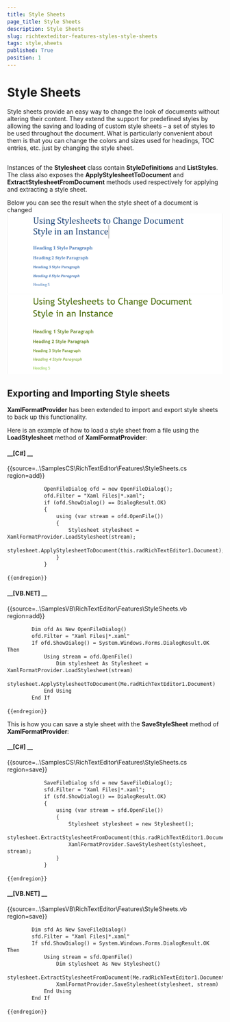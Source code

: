 ```yaml
---
title: Style Sheets
page_title: Style Sheets
description: Style Sheets
slug: richtexteditor-features-styles-style-sheets
tags: style,sheets
published: True
position: 1
---
```


# Style Sheets



Style sheets provide an easy way to change the look of documents without altering their content. They extend the support for predefined styles by
        allowing the saving and loading of custom style sheets – a set of styles to be used throughout the document. What is particularly convenient about them
        is that you can change the colors and sizes used for headings, TOC entries, etc. just by changing the style sheet.
      

## 

Instances of the __Stylesheet__ class contain __StyleDefinitions__ and __ListStyles__.
          The class also exposes the __ApplyStylesheetToDocument__ and __ExtractStylesheetFromDocument__ methods used
          respectively for applying and extracting a style sheet.
        

Below you can see the result when the style sheet of a document is changed![richtexteditor-features-styles-style-sheets 001](images/richtexteditor-features-styles-style-sheets001.png)![richtexteditor-features-styles-style-sheets 002](images/richtexteditor-features-styles-style-sheets002.png)

## Exporting and Importing Style sheets

__XamlFormatProvider__ has been extended to import and export style sheets to back up this functionality.
        

Here is an example of how to load a style sheet from a file using the __LoadStylesheet__ method of __XamlFormatProvider__:
        

#### __[C#] __

{{source=..\SamplesCS\RichTextEditor\Features\StyleSheets.cs region=add}}
	            
	            OpenFileDialog ofd = new OpenFileDialog();
	            ofd.Filter = "Xaml Files|*.xaml";
	            if (ofd.ShowDialog() == DialogResult.OK)
	            {
	                using (var stream = ofd.OpenFile())
	                {
	                    Stylesheet stylesheet = XamlFormatProvider.LoadStylesheet(stream);
	                    stylesheet.ApplyStylesheetToDocument(this.radRichTextEditor1.Document);
	                }
	            }
	            
	{{endregion}}



#### __[VB.NET] __

{{source=..\SamplesVB\RichTextEditor\Features\StyleSheets.vb region=add}}
	
	        Dim ofd As New OpenFileDialog()
	        ofd.Filter = "Xaml Files|*.xaml"
	        If ofd.ShowDialog() = System.Windows.Forms.DialogResult.OK Then
	            Using stream = ofd.OpenFile()
	                Dim stylesheet As Stylesheet = XamlFormatProvider.LoadStylesheet(stream)
	                stylesheet.ApplyStylesheetToDocument(Me.radRichTextEditor1.Document)
	            End Using
	        End If
	
	{{endregion}}



This is how you can save a style sheet with the __SaveStyleSheet__ method of __XamlFormatProvider__:
        

#### __[C#] __

{{source=..\SamplesCS\RichTextEditor\Features\StyleSheets.cs region=save}}
	                
	            SaveFileDialog sfd = new SaveFileDialog();
	            sfd.Filter = "Xaml Files|*.xaml";
	            if (sfd.ShowDialog() == DialogResult.OK)
	            {
	                using (var stream = sfd.OpenFile())
	                {
	                    Stylesheet stylesheet = new Stylesheet();
	                    stylesheet.ExtractStylesheetFromDocument(this.radRichTextEditor1.Document);
	                    XamlFormatProvider.SaveStylesheet(stylesheet, stream);
	                }
	            }
	
	{{endregion}}



#### __[VB.NET] __

{{source=..\SamplesVB\RichTextEditor\Features\StyleSheets.vb region=save}}
	
	        Dim sfd As New SaveFileDialog()
	        sfd.Filter = "Xaml Files|*.xaml"
	        If sfd.ShowDialog() = System.Windows.Forms.DialogResult.OK Then
	            Using stream = sfd.OpenFile()
	                Dim stylesheet As New Stylesheet()
	                stylesheet.ExtractStylesheetFromDocument(Me.radRichTextEditor1.Document)
	                XamlFormatProvider.SaveStylesheet(stylesheet, stream)
	            End Using
	        End If
	
	{{endregion}}


